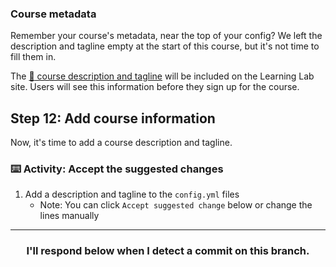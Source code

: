 ### Course metadata
Remember your course's metadata, near the top of your config? We left the description and tagline empty at the start of this course, but it's not time to fill them in.

The [:book: course description and tagline](https://github.github.com/learning-lab-equipment/#/3-4-yaml?id=relevant-syntax) will be included on the Learning Lab site. Users will see this information before they sign up for the course.

## Step 12: Add course information

Now, it's time to add a course description and tagline.

### :keyboard: Activity: Accept the suggested changes

1. Add a description and tagline to the `config.yml` files
    - Note: You can click `Accept suggested change` below or change the lines manually

<hr>
<h3 align="center">I'll respond below when I detect a commit on this branch.</h3>
